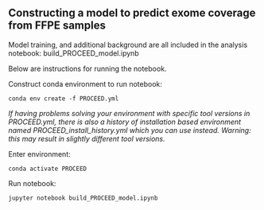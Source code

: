 ## Constructing a model to predict exome coverage from FFPE samples

Model training, and additional background are all included in the analysis notebook: build_PROCEED_model.ipynb

Below are instructions for running the notebook.

Construct conda environment to run notebook:

```
conda env create -f PROCEED.yml
```

*If having problems solving your environment with specific tool versions in PROCEED.yml, there is also a history of installation based environment named PROCEED_install_history.yml which you can use instead. Warning: this may result in slightly different tool versions.*

Enter environment:
```
conda activate PROCEED
```

Run notebook:
```
jupyter notebook build_PROCEED_model.ipynb
```
